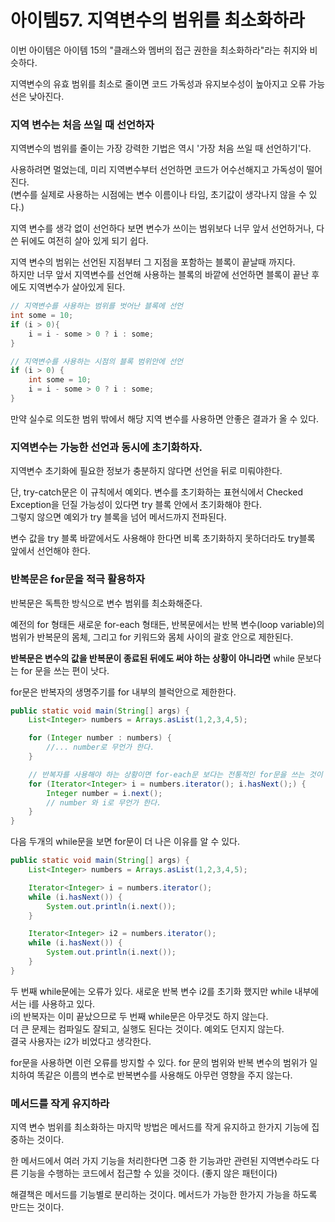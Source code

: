 # 아이템57. 지역변수의 범위를 최소화하라

이번 아이템은 아이템 15의 "클래스와 멤버의 접근 권한을 최소화하라"라는 취지와 비슷하다.

지역변수의 유효 범위를 최소로 줄이면 코드 가독성과 유지보수성이 높아지고 오류 가능선은 낮아진다.

### 지역 변수는 처음 쓰일 때 선언하자

지역변수의 범위를 줄이는 가장 강력한 기법은 역시 '가장 처음 쓰일 때 선언하기'다.   

사용하려면 멀었는데, 미리 지역변수부터 선언하면 코드가 어수선해지고 가독성이 떨어진다.   
(변수를 실제로 사용하는 시점에는 변수 이름이나 타임, 초기값이 생각나지 않을 수 있다.)

지역 변수를 생각 없이 선언하다 보면 변수가 쓰이는 범위보다 너무 앞서 선언하거나, 다 쓴 뒤에도 여전히 살아 있게 되기 쉽다.

지역 변수의 범위는 선언된 지점부터 그 지점을 포함하는 블록이 끝날때 까지다.   
하지만 너무 앞서 지역변수를 선언해 사용하는 블록의 바깥에 선언하면 블록이 끝난 후에도 지역변수가 살아있게 된다.

```java
// 지역변수를 사용하는 범위를 벗어난 블록에 선언
int some = 10;
if (i > 0){
    i = i - some > 0 ? i : some;
}

// 지역변수를 사용하는 시점의 블록 범위안에 선언
if (i > 0) {
    int some = 10;
    i = i - some > 0 ? i : some;
}
```

만약 실수로 의도한 범위 밖에서 해당 지역 변수를 사용하면 안좋은 결과가 올 수 있다.

### 지역변수는 가능한 선언과 동시에 초기화하자.

지역변수 초기화에 필요한 정보가 충분하지 않다면 선언을 뒤로 미뤄야한다.

단, try-catch문은 이 규칙에서 예외다. 변수를 초기화하는 표현식에서 Checked Exception을 던질 가능성이 있다면 try 블록 안에서 초기화해야 한다.   
그렇지 않으면 예외가 try 블록을 넘어 메서드까지 전파된다.

변수 값을 try 블록 바깥에서도 사용해야 한다면 비록 초기화하지 못하더라도 try블록 앞에서 선언해야 한다.

### 반복문은 for문을 적극 활용하자

반복문은 독특한 방식으로 변수 범위를 최소화해준다. 

예전의 for 형태든 새로운 for-each 형태든, 반복문에서는 반복 변수(loop variable)의 범위가 반복문의 몸체, 그리고 for 키워드와 몸체 사이의 괄호 안으로 제한된다.

**반복문은 변수의 값을 반복문이 종료된 뒤에도 써야 하는 상황이 아니라면** while 문보다는 for 문을 쓰는 편이 낫다.

for문은 반복자의 생명주기를 for 내부의 블럭안으로 제한한다.

```java
public static void main(String[] args) {
    List<Integer> numbers = Arrays.asList(1,2,3,4,5);

    for (Integer number : numbers) {
        //... number로 무언가 한다.
    }

    // 반복자를 사용해야 하는 상황이면 for-each문 보다는 전통적인 for문을 쓰는 것이 낫다.
    for (Iterator<Integer> i = numbers.iterator(); i.hasNext();) {
        Integer number = i.next();
        // number 와 i로 무언가 한다.
    }
}
```

다음 두개의 while문을 보면 for문이 더 나은 이유를 알 수 있다.

```java
public static void main(String[] args) {
    List<Integer> numbers = Arrays.asList(1,2,3,4,5);

    Iterator<Integer> i = numbers.iterator();
    while (i.hasNext()) {
        System.out.println(i.next());
    }

    Iterator<Integer> i2 = numbers.iterator();
    while (i.hasNext()) {
        System.out.println(i.next());
    }
}
```

두 번째 while문에는 오류가 있다. 새로운 반복 변수 i2를 초기화 했지만 while 내부에서는 i를 사용하고 있다.   
i의 반복자는 이미 끝났으므로 두 번째 while문은 아무것도 하지 않는다.   
더 큰 문제는 컴파일도 잘되고, 실행도 된다는 것이다. 예외도 던지지 않는다.   
결국 사용자는 i2가 비었다고 생각한다.

for문을 사용하면 이런 오류를 방지할 수 있다. for 문의 범위와 반복 변수의 범위가 일치하여 똑같은 이름의 변수로 반복변수를 사용해도 아무런 영향을 주지 않는다.

### 메서드를 작게 유지하라

지역 변수 범위를 최소화하는 마지막 방법은 메서드를 작게 유지하고 한가지 기능에 집중하는 것이다.

한 메서드에서 여러 가지 기능을 처리한다면 그중 한 기능과만 관련된 지역변수라도 다른 기능을 수행하는 코드에서 접근할 수 있을 것이다. (좋지 않은 패턴이다)

해결책은 메서드를 기능별로 분리하는 것이다. 메서드가 가능한 한가지 가능을 하도록 만드는 것이다.

